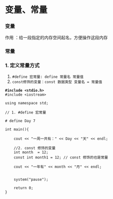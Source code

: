 # 变量、常量

### 变量

作用 ：给一段指定的内存空间起名，方便操作这段内存

### 常量

### 1. 定义常量方式

1. &#x20;`#define 宏常量: define 常量名 常量值`
2. &#x20;`const修饰的变量：const 数据类型 变量名 = 常量值`

<pre class="language-cpp"><code class="lang-cpp"><strong>#include &#x3C;stdio.h>
</strong>#include &#x3C;iostream>

using namespace std;

// 1. #define 宏常量

# define Day 7

int main(){

    cout &#x3C;&#x3C; "一周一共有：" &#x3C;&#x3C; Day &#x3C;&#x3C; "天" &#x3C;&#x3C; endl;

    //2. const 修饰的变量
    int month  = 12;  
    const int month1 = 12; // const 修饰的也是常量

    cout &#x3C;&#x3C; "一年有" &#x3C;&#x3C; month &#x3C;&#x3C; "月" &#x3C;&#x3C; endl; 


    system("pause");

    return 0;
}
</code></pre>

